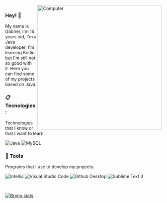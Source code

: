 <img src="https://raw.githubusercontent.com/MicaelliMedeiros/micaellimedeiros/master/image/computer-illustration.png" min-width="400px" max-width="400px" width="400px" align="right" alt="Computer">

### Hey! 👋

My name is Gabriel, I'm 16 years old, I'm a Java developer, I'm learning Kotlin but I'm still not so good with it. Here you can find some of my projects based on Java.



### 📋 Tecnologies:
Technologies that I know or that I want to learn.

  ![Java](https://img.shields.io/badge/Java-ED8B00?style=for-the-badge&logo=java&logoColor=white)
 ![MySQL](https://img.shields.io/badge/MySQL-00000F?style=for-the-badge&logo=mysql&logoColor=white)


### 🚀 Tools
Programs that I use to develop my projects.

  ![IntelliJ](https://img.shields.io/badge/IntelliJ-black?style=for-the-badge&logo=intellij-idea&logoColor=blue)
  ![Visual Studio Code](https://img.shields.io/badge/VSCode-008B8B?style=for-the-badge&logo=visual-studio-code&logoColor=blue)
  ![Github Desktop](https://img.shields.io/badge/GitHub_Desktop-inactive?style=for-the-badge&logo=github&logoColor=black)
  ![Sublime Text 3](https://img.shields.io/badge/Sublime_Text_3-grey?style=for-the-badge&logo=sublime-text&logoColor=yellow)

<br/>


[![Brxno stats](https://github-readme-stats.vercel.app/api?username=brxnokts&layout=compact&theme=tokyonight&hide_title=true&show_icons=true&count_private=true)](https://github.com/biielkts/)
